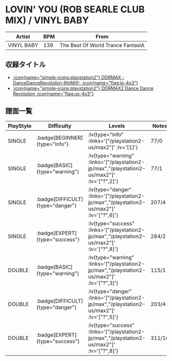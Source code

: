 # LOVIN' YOU (ROB SEARLE CLUB MIX) / VINYL BABY

|Artist|BPM|From|
|------|---|----|
|VINYL BABY|139|The Best Of World Trance FantasiA|

## 収録タイトル

- [ :icon{name="simple-icons:playstation2"} DDRMAX -DanceDanceRevolution 6thMIX- :icon{name="flag:jp-4x3"} ](/playstation2-jp/max)
- [ :icon{name="simple-icons:playstation2"} DDRMAX2 Dance Dance Revolution :icon{name="flag:us-4x3"} ](/playstation2-us/max2)

## 譜面一覧

|PlayStyle|Difficulty|Levels|Notes|Movie|
|---------|----------|------|-----|-----|
|SINGLE| :badge[BEGINNER]{type="info"} | :lv{type="info" :links='["/playstation2-us/max2"]' :lv='[1]'} |77/0||
|SINGLE| :badge[BASIC]{type="warning"} | :lv{type="warning" :links='["/playstation2-jp/max","/playstation2-us/max2"]' :lv='["?",2]'} |77/1||
|SINGLE| :badge[DIFFICULT]{type="danger"} | :lv{type="danger" :links='["/playstation2-jp/max","/playstation2-us/max2"]' :lv='["?",6]'} |207/4||
|SINGLE| :badge[EXPERT]{type="success"} | :lv{type="success" :links='["/playstation2-jp/max","/playstation2-us/max2"]' :lv='["?",8]'} |284/2||
|DOUBLE| :badge[BASIC]{type="warning"} | :lv{type="warning" :links='["/playstation2-jp/max","/playstation2-us/max2"]' :lv='["?",3]'} |115/1||
|DOUBLE| :badge[DIFFICULT]{type="danger"} | :lv{type="danger" :links='["/playstation2-jp/max","/playstation2-us/max2"]' :lv='["?",5]'} |203/4||
|DOUBLE| :badge[EXPERT]{type="success"} | :lv{type="success" :links='["/playstation2-jp/max","/playstation2-us/max2"]' :lv='["?",8]'} |311/16||
